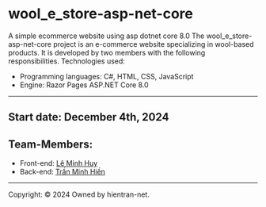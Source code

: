 # wool_e_store-asp-net-core
A simple ecommerce website using asp dotnet core 8.0 
The wool_e_store-asp-net-core project is an e-commerce website specializing in wool-based products. 
It is developed by two members with the following responsibilities.
Technologies used:
  - Programming languages: C#, HTML, CSS, JavaScript
  - Engine: Razor Pages ASP.NET Core 8.0
---------------------------------------------------------------------------------------------------
Start date: December 4th, 2024
---------------------------------------------------------------------------------------------------
## Team-Members:
- Front-end: [Lê Minh Huy](https://github.com/leminhhuy1122)
- Back-end: [Trần Minh Hiền](https://github.com/hientran-net)
---------------------------------------------------------------------------------------------------
Copyright: © 2024 Owned by hientran-net.
